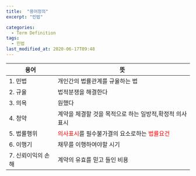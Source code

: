 ```yaml
---
title:  "용어정의"
excerpt: "민법"

categories:
  - Term Definition
tags:
  - 민법
last_modified_at: 2020-06-17T09:48
---
```



|	<center>용어</center>	|	<center>뜻</center>		| 
| :----------------------------	| :---------------------------		| 
| 1. 민법				| 개인간의 법률관계를 규율하는 법			| 
| 2. 규율				| 법적분쟁을 해결한다				| 
| 3. 의욕				| 원했다					| 
| 4. 청약				| 계약을 체결할 것을 목적으로 하는 일방적,확정적 의사표시	| 
| 5. 법률행위			| <span style="color:red">의사표시</span>를 필수불가결의 요소로하는 <span style="color:red">법률요건</span>	| 
| 6. 이행기			| 채무를 이행하여야할 시기			| 
| 7. 신뢰이익의 손해			| 계약의 유효를 믿고 들인 비용			| 